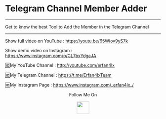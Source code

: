 # Telegram Channel Member Adder
***
Get to know the best Tool to Add the Member in the Telegram Channel
***

Show full video on YouTube : https://youtu.be/65WIov9yS7k

Show demo video on Instagram : https://www.instagram.com/p/CL7bxYdgaJA

🆔My YouTube Channel : http://youtube.com/erfan4lx

🆔My Telegram Channel : https://t.me/Erfan4lxTeam

🆔My Instagram Page : https://www.instagram.com/_erfan4lx_/

<p align="center">
  Follow Me On
</p>
<p align="center">
  <a href="https://www.youtube.com/c/erfan4lx?sub_confirmation=1">
    <img src="https://www.iconsdb.com/icons/preview/black/youtube-4-xxl.png" width="40" height="40">
  </a>
</p>

